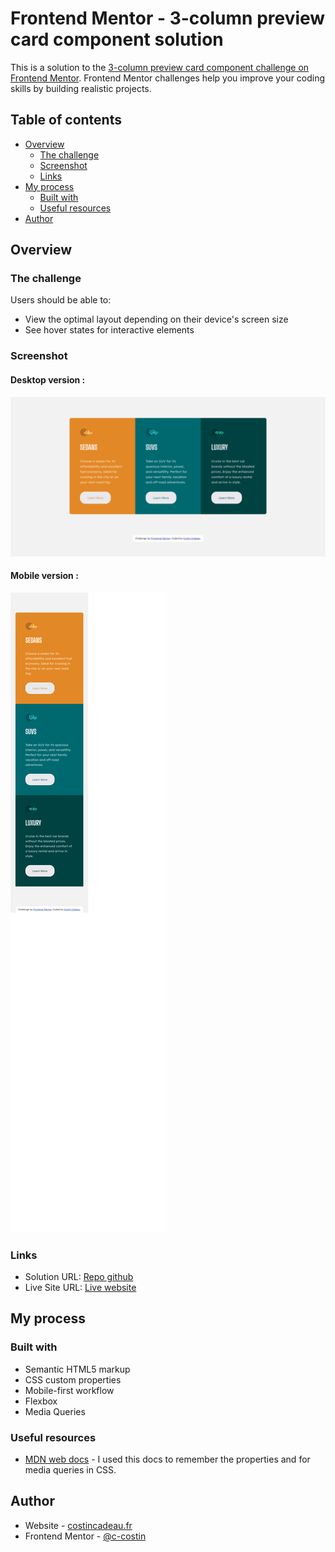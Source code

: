 # Frontend Mentor - 3-column preview card component solution

This is a solution to the [3-column preview card component challenge on Frontend Mentor](https://www.frontendmentor.io/challenges/3column-preview-card-component-pH92eAR2-). Frontend Mentor challenges help you improve your coding skills by building realistic projects. 

## Table of contents

- [Overview](#overview)
  - [The challenge](#the-challenge)
  - [Screenshot](#screenshot)
  - [Links](#links)
- [My process](#my-process)
  - [Built with](#built-with)
  - [Useful resources](#useful-resources)
- [Author](#author)

## Overview

### The challenge

Users should be able to:

- View the optimal layout depending on their device's screen size
- See hover states for interactive elements

### Screenshot

#### Desktop version :
![](./screenshots/desktop1440.png)

#### Mobile version :
![](./screenshots/mobile375.png)


### Links

- Solution URL: [Repo github](https://github.com/c-costin/3-column-preview-card-component)
- Live Site URL: [Live website](https://)

## My process

### Built with

- Semantic HTML5 markup
- CSS custom properties
- Mobile-first workflow
- Flexbox
- Media Queries

### Useful resources

- [MDN web docs](https://developer.mozilla.org/en-US/) - I used this docs to remember the properties and for media queries in CSS.

## Author

- Website - [costincadeau.fr](https://costincadeau.fr)
- Frontend Mentor - [@c-costin](https://www.frontendmentor.io/profile/c-costin)
